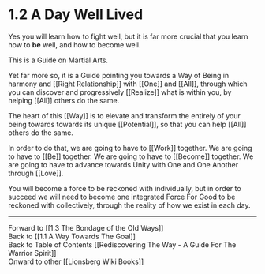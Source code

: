 # 1.2 A Day Well Lived

Yes you will learn how to fight well, but it is far more crucial that you learn how to **be** well, and how to become well. 

This is a Guide on Martial Arts. 

Yet far more so, it is a Guide pointing you towards a Way of Being in harmony and [[Right Relationship]] with [[One]] and [[All]], through which you can discover and progressively [[Realize]] what is within you, by helping [[All]] others do the same. 

The heart of this [[Way]] is to elevate and transform the entirely of your being towards towards its unique [[Potential]], so that you can help [[All]] others do the same. 

In order to do that, we are going to have to [[Work]] together. We are going to have to [[Be]] together. We are going to have to [[Become]] together. We are going to have to advance towards Unity with One and One Another through [[Love]]. 

You will become a force to be reckoned with individually, but in order to succeed we will need to become one integrated Force For Good to be reckoned with collectively, through the reality of how we exist in each day. 

____
Forward to [[1.3 The Bondage of the Old Ways]]  
Back to [[1.1 A Way Towards The Goal]]  
Back to Table of Contents [[Rediscovering The Way - A Guide For The Warrior Spirit]]  
Onward to other [[Lionsberg Wiki Books]]  


